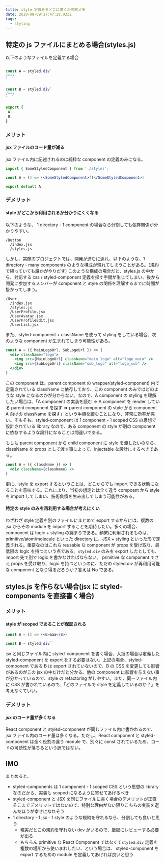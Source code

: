 ```yaml
---
title: style 定義ををどこに書くか考察メモ
date: 2020-08-09T17:47:29.033Z
tags:
  - styling
---
```

## 特定の js ファイルにまとめる場合(styles.js)

以下のようなファイルを定義する場合

```jsx

const A = styled.div`
/**/
`

const B = styled.div`
/**/
`

export {
 A,
 B,
}
```

### メリット

#### jsx ファイルのコード量が減る

jsx ファイル内に記述されるのは純粋な component の定義のみになる。

```jsx
import { SomeStyledComponent } from './styles';

const A = () => (<SomeStyledComponent>ff</SomeStyledComponent>)

export default A

```

### デメリット

#### style がどこから利用されるか分かりにくくなる

以下のような、 1 directory - 1 component の場合なら分割しても依存関係が分かりやすい。

```
/Button
  /index.jsx
  /styles.js
```

しかし、実際のプロジェクトでは、開発が進むに連れ、以下のような、1 directory - many components のような構成が現れてしまうことがある。(規約で縛っていても誰かがやりだす) このような構成の場合だと、styles.js の中から、対応する css / styled-component 定義を探す手間が生じてしまい、後から開発に参加するメンバーが component と style の関係を理解するまでに時間が掛かってしまう。

```
/User
  /index.jsx
  /styles.js
  /UserProfile.jsx
  /UserAvatar.jsx
  /UserProfileEdit.jsx
  /UserList.jsx
```

また、styled-component + className を使って styling をしている場合、次のような component が生まれてしまう可能性がある。

```jsx
const A = ({ MainLogoUrl, SubLogoUrl }) => (
  <div className="logo">
    <img src={MainLogoUrl} className="main_logo" alt="logo_main" />
    <img src={SubLogoUrl} className="sub_logo" alt="logo_sub" />
  </div>
)
```

この component は、parent component の wrapper(styled-component) 内で定義されている className に依存しており、この component のみではどのような style になるのかが分からない。なので、A component の styling を理解したい場合は、「A component の実装を読む => A component を render している parent component を探す => parent component の style から component A 向けの className を探す」という手順を踏むことになり、非常に効率が悪い。そもそも、styled-component は 1 component - 1 scoped CSS の思想で設計されている library なので、ある component の style が別の component に依存するような設計になることは間違いである。

もしも parent component から child component に style を渡したいのなら、className を props として渡す事によって、injectable な設計にするべきである。

```jsx
const A = ({ className }) => (
  <div className={className} />
)
```

更に、style を export するということは、どこからでも import できる状態になることを意味する。これにより、当初の想定とは全く違う compoent から style を import してしまい、技術負債を生み出してしまう可能性がある。

#### 特定の style のみを再利用する場合が考えにくい

わざわざ style 定義を別のファイルにまとめて export するからには、複数の jsx からその module を import することを期待したい。多くの場合、component は logic + styling の纏まりである。頻繁に利用されるものは、 primitive/atom/molecule といった directory に、JSX + styling といった形で定義される。重要なのはこれら reusable な component が props を受け取り、最低限の logic を持つという点である。`styled.div` のみを export したとしても、import 先で別で logic を書かなければならない。 primitive な component でさえ props を受け取り、logic を持つというのに、ただの styled.div が再利用可能な component となり得るだろうか？答えは No である。

## styles.js を作らない場合(jsx に styled-components を直接書く場合)

### メリット

#### style が scoped であることが保証される

```jsx
const A = () => (<B>aaa</B>)

const B = styled.div``
```

jsx と同じファイル内に styled-component を書く場合、大抵の場合は定義した styled-component を export をする必要はない。上記の場合、styled-component である B は export されていないので、B の CSS を変更しても影響があるのがこの jsx の中だけだと分かる。他の component に影響を与えない事が分かっているので、style の refactoring がしやすい。また、同一ファイル内に CSS が書かれているので、「どのファイルで style を定義しているのか？」を考えなくていい。

### デメリット

#### jsx のコード量が多くなる

React component と styled-component が同じファイル内に書かれるので、jsx ファイル内のコード量は多くなる。ただし、React component と styled-component は全く役割の違う module で、別々に const
されているため、コードの可読性が落ちるという訳ではない。

## IMO

まとめると、
- styled-components は 1 component - 1 scoped CSS という思想の library なのだから、実装も scoped になるように寄せてあげるべき
- styled-component と JSX を同じファイルに書く場合のデメリットが正直そこまでデメリットではないので、特別な理由がない限りこちらの実装を選んだほうが幸せになれそう
- 1 directory - 1 jsx - 1 style のような規約を守れるなら、分割しても良いと思う
  - 現実だとこの規約を守れない dev がいるので、厳密にレビューする必要が出る
  - もちろん primitive な React Component ではなくて`styled.div` 定義を複数の場所から使いまわしたい、という場合は、 styled-component を export するための module を定義してあげれば良いと思う
